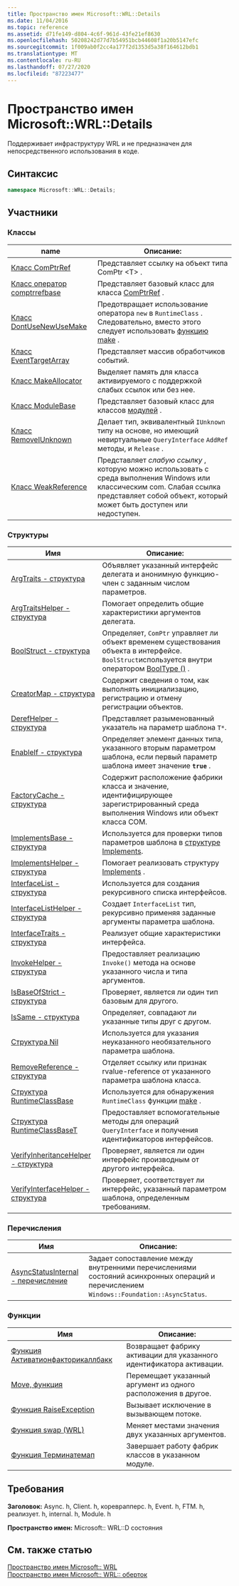 ```yaml
---
title: Пространство имен Microsoft::WRL::Details
ms.date: 11/04/2016
ms.topic: reference
ms.assetid: d71fe149-d804-4c6f-961d-43fe21ef8630
ms.openlocfilehash: 50208242d77d7b54951bcb44608f1a20b5147efc
ms.sourcegitcommit: 1f009ab0f2cc4a177f2d1353d5a38f164612bdb1
ms.translationtype: MT
ms.contentlocale: ru-RU
ms.lasthandoff: 07/27/2020
ms.locfileid: "87223477"
---
```

# <a name="microsoftwrldetails-namespace"></a>Пространство имен Microsoft::WRL::Details

Поддерживает инфраструктуру WRL и не предназначен для непосредственного использования в коде.

## <a name="syntax"></a>Синтаксис

```cpp
namespace Microsoft::WRL::Details;
```

## <a name="members"></a>Участники

### <a name="classes"></a>Классы

|name|Описание:|
|----------|-----------------|
|[Класс ComPtrRef](comptrref-class.md)|Представляет ссылку на объект типа ComPtr \<T> .|
|[Класс оператор comptrrefbase](comptrrefbase-class.md)|Представляет базовый класс для класса [ComPtrRef](comptrref-class.md) .|
|[Класс DontUseNewUseMake](dontusenewusemake-class.md)|Предотвращает использование оператора `new` в `RuntimeClass` . Следовательно, вместо этого следует использовать [функцию make](make-function.md) .|
|[Класс EventTargetArray](eventtargetarray-class.md)|Представляет массив обработчиков событий.|
|[Класс MakeAllocator](makeallocator-class.md)|Выделяет память для класса активируемого с поддержкой слабых ссылок или без нее.|
|[Класс ModuleBase](modulebase-class.md)|Представляет базовый класс для классов [модулей](module-class.md) .|
|[Класс RemoveIUnknown](removeiunknown-class.md)|Делает тип, эквивалентный `IUnknown` типу на основе, но имеющий невиртуальные `QueryInterface` `AddRef` методы, и `Release` .|
|[Класс WeakReference](weakreference-class.md)|Представляет *слабую ссылку* , которую можно использовать с среда выполнения Windows или классическим com. Слабая ссылка представляет собой объект, который может быть доступен или недоступен.|

### <a name="structures"></a>Структуры

|Имя|Описание:|
|----------|-----------------|
|[ArgTraits - структура](argtraits-structure.md)|Объявляет указанный интерфейс делегата и анонимную функцию-член с заданным числом параметров.|
|[ArgTraitsHelper - структура](argtraitshelper-structure.md)|Помогает определить общие характеристики аргументов делегата.|
|[BoolStruct - структура](boolstruct-structure.md)|Определяет, `ComPtr` управляет ли объект временем существования объекта в интерфейсе. `BoolStruct`используется внутри оператором [BoolType ()](comptr-class.md#operator-microsoft-wrl-details-booltype) .|
|[CreatorMap - структура](creatormap-structure.md)|Содержит сведения о том, как выполнять инициализацию, регистрацию и отмену регистрации объектов.|
|[DerefHelper - структура](derefhelper-structure.md)|Представляет разыменованный указатель на параметр шаблона `T*`.|
|[EnableIf - структура](enableif-structure.md)|Определяет элемент данных типа, указанного вторым параметром шаблона, если первый параметр шаблона имеет значение **`true`** .|
|[FactoryCache - структура](factorycache-structure.md)|Содержит расположение фабрики класса и значение, идентифицирующее зарегистрированный среда выполнения Windows или объект класса COM.|
|[ImplementsBase - структура](implementsbase-structure.md)|Используется для проверки типов параметров шаблона в [структуре Implements](implements-structure.md).|
|[ImplementsHelper - структура](implementshelper-structure.md)|Помогает реализовать структуру [Implements](implements-structure.md) .|
|[InterfaceList - структура](interfacelist-structure.md)|Используется для создания рекурсивного списка интерфейсов.|
|[InterfaceListHelper - структура](interfacelisthelper-structure.md)|Создает `InterfaceList` тип, рекурсивно применяя заданные аргументы параметра шаблона.|
|[InterfaceTraits - структура](interfacetraits-structure.md)|Реализует общие характеристики интерфейса.|
|[InvokeHelper - структура](invokehelper-structure.md)|Предоставляет реализацию `Invoke()` метода на основе указанного числа и типа аргументов.|
|[IsBaseOfStrict - структура](isbaseofstrict-structure.md)|Проверяет, является ли один тип базовым для другого.|
|[IsSame - структура](issame-structure.md)|Определяет, совпадают ли указанные типы друг с другом.|
|[Структура Nil](nil-structure.md)|Используется для указания неуказанного необязательного параметра шаблона.|
|[RemoveReference - структура](removereference-structure.md)|Отделяет ссылку или признак rvalue-reference от указанного параметра шаблона класса.|
|[Структура RuntimeClassBase](runtimeclassbase-structure.md)|Используется для обнаружения `RuntimeClass` функции [make](make-function.md) .|
|[Структура RuntimeClassBaseT](runtimeclassbaset-structure.md)|Предоставляет вспомогательные методы для операций `QueryInterface` и получения идентификаторов интерфейсов.|
|[VerifyInheritanceHelper - структура](verifyinheritancehelper-structure.md)|Проверяет, является ли один интерфейс производным от другого интерфейса.|
|[VerifyInterfaceHelper - структура](verifyinterfacehelper-structure.md)|Проверяет, соответствует ли интерфейс, указанный параметром шаблона, определенным требованиям.|

### <a name="enumerations"></a>Перечисления

|Имя|Описание:|
|----------|-----------------|
|[AsyncStatusInternal - перечисление](asyncstatusinternal-enumeration.md)|Задает сопоставление между внутренними перечислениями состояний асинхронных операций и перечислением `Windows::Foundation::AsyncStatus`.|

### <a name="functions"></a>Функции

|Имя|Описание:|
|----------|-----------------|
|[Функция Активатионфакторикаллбакк](activationfactorycallback-function.md)|Возвращает фабрику активации для указанного идентификатора активации.|
|[Move, функция](move-function.md)|Перемещает указанный аргумент из одного расположения в другое.|
|[Функция RaiseException](raiseexception-function.md)|Вызывает исключение в вызывающем потоке.|
|[Функция swap (WRL)](swap-function-wrl.md)|Меняет местами значения двух указанных аргументов.|
|[Функция Терминатемап](terminatemap-function.md)|Завершает работу фабрик классов в указанном модуле.|

## <a name="requirements"></a>Требования

**Заголовок:** Async. h, Client. h, кореврапперс. h, Event. h, FTM. h, реализует. h, internal. h, Module. h

**Пространство имен:** Microsoft:: WRL::D состояния

## <a name="see-also"></a>См. также статью

[Пространство имен Microsoft:: WRL](microsoft-wrl-namespace.md)<br/>
[Пространство имен Microsoft:: WRL:: оберток](microsoft-wrl-wrappers-namespace.md)
